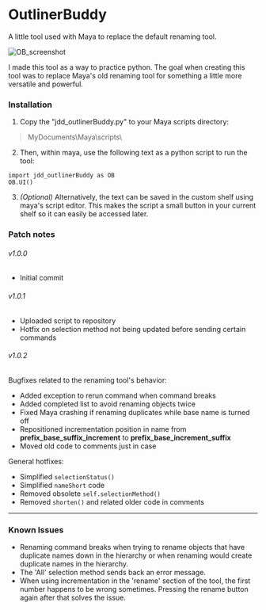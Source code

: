# OutlinerBuddy
A little tool used with Maya to replace the default renaming tool.

![OB_screenshot](https://user-images.githubusercontent.com/84198946/174913818-10bb6eea-bc65-4ef8-9abc-cc8830785ec3.PNG)

I made this tool as a way to practice python. The goal when creating this tool was to replace Maya's old renaming tool for something a little more versatile and powerful.

### Installation
1. Copy the "jdd_outlinerBuddy.py" to your Maya scripts directory:
>MyDocuments\Maya\scripts\

2. Then, within maya, use the following text as a python script to run the tool:
```
import jdd_outlinerBuddy as OB
OB.UI()
```
3. *(Optional)* Alternatively, the text can be saved in the custom shelf using maya's script editor. This makes the script a small button in your current shelf so it can easily be accessed later.

### Patch notes
###### v1.0.0
- Initial commit

###### v1.0.1
- Uploaded script to repository
- Hotfix on selection method not being updated before sending certain commands

###### v1.0.2
Bugfixes related to the renaming tool's behavior:
- Added exception to rerun command when command breaks
- Added completed list to avoid renaming objects twice
- Fixed Maya crashing if renaming duplicates while base name is turned off
- Repositioned incrementation position in name from **prefix_base_suffix_increment** to **prefix_base_increment_suffix**
- Moved old code to comments just in case

General hotfixes:
- Simplified `selectionStatus()`
- Simplified `nameShort` code
- Removed obsolete `self.selectionMethod()`
- Removed `shorten()` and related older code in comments
---

### Known Issues
- Renaming command breaks when trying to rename objects that have duplicate names down in the hierarchy or when renaming would create duplicate names in the hierarchy.
- The 'All' selection method sends back an error message.
- When using incrementation in the 'rename' section of the tool, the first number happens to be wrong sometimes. Pressing the rename button again after that solves the issue.
